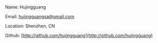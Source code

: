 Name:  Hujingguang

Email:  hujingguangsa@gmail.com

Location:  Shenzhen, CN

Github:  [http://github.com/hujingguang](http://github.com/hujingguang)

